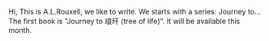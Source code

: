 Hi,
This is A.L.Rouxell, we like to write.
We starts with a series: Journey to...
The first book is "Journey to 琅玕 (tree of life)". It will be available this month.
